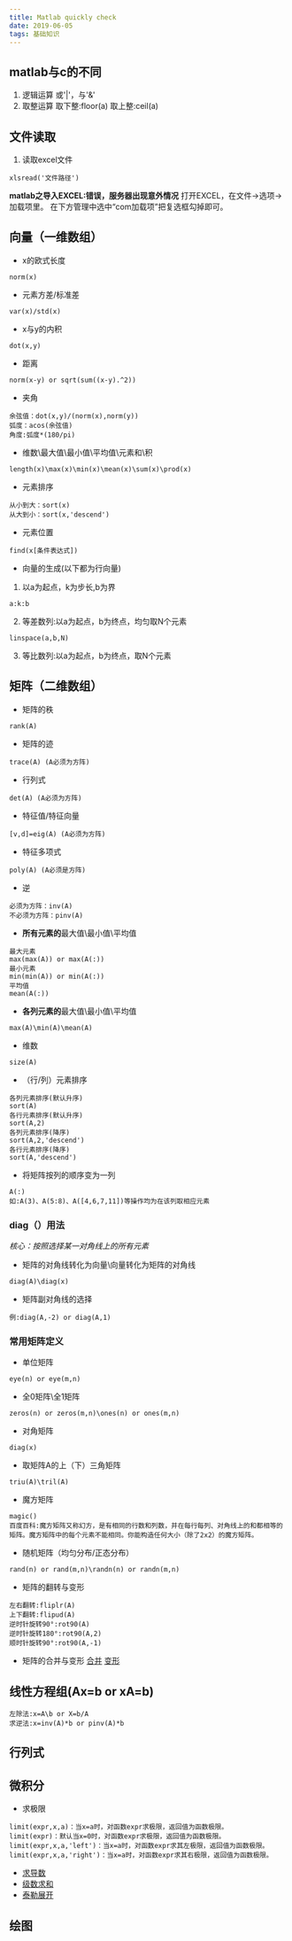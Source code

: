 ```yaml
---
title: Matlab quickly check
date: 2019-06-05
tags: 基础知识
---
```

## matlab与c的不同
1. 逻辑运算
或'|'，与'&'
2. 取整运算
取下整:floor(a)
取上整:ceil(a)

## 文件读取
1. 读取excel文件
```
xlsread('文件路径')
```
**matlab之导入EXCEL:错误，服务器出现意外情况**
打开EXCEL，在文件→选项→加载项里。
在下方管理中选中“com加载项”把复选框勾掉即可。

## 向量（一维数组）
* x的欧式长度
```
norm(x)
```
* 元素方差/标准差
```
var(x)/std(x)
```
* x与y的内积
```
dot(x,y)
```
* 距离
```
norm(x-y) or sqrt(sum((x-y).^2))
```
* 夹角
```
余弦值：dot(x,y)/(norm(x),norm(y))
弧度：acos(余弦值)
角度:弧度*(180/pi)
```
* 维数\最大值\最小值\平均值\元素和\积
```
length(x)\max(x)\min(x)\mean(x)\sum(x)\prod(x)
```
* 元素排序
```
从小到大：sort(x)
从大到小：sort(x,'descend')
```
* 元素位置
```
find(x[条件表达式])
```
* 向量的生成(以下都为行向量)
1. 以a为起点，k为步长,b为界
```
a:k:b
```
2. 等差数列:以a为起点，b为终点，均匀取N个元素
```
linspace(a,b,N)
```
3. 等比数列:以a为起点，b为终点，取N个元素

## 矩阵（二维数组）
* 矩阵的秩
```
rank(A)
```
* 矩阵的迹
```
trace(A) (A必须为方阵)
```
* 行列式
```
det(A) (A必须为方阵)
```
* 特征值/特征向量
```
[v,d]=eig(A) (A必须为方阵)
```
* 特征多项式
```
poly(A) (A必须是方阵)
```
* 逆
```
必须为方阵：inv(A)
不必须为方阵：pinv(A)
```
* **所有元素的**最大值\最小值\平均值
```
最大元素
max(max(A)) or max(A(:))
最小元素
min(min(A)) or min(A(:))
平均值
mean(A(:))
```
* **各列元素的**最大值\最小值\平均值
```
max(A)\min(A)\mean(A)
```
* 维数
```
size(A)
```
* （行/列）元素排序
```
各列元素排序(默认升序)
sort(A)
各行元素排序(默认升序)
sort(A,2)
各列元素排序(降序)
sort(A,2,'descend')
各行元素排序(降序)
sort(A,'descend')
```
* 将矩阵按列的顺序变为一列
```
A(:)
如:A(3)、A(5:8)、A([4,6,7,11])等操作均为在该列取相应元素
```

### diag（）用法
*核心：按照选择某一对角线上的所有元素*
* 矩阵的对角线转化为向量\向量转化为矩阵的对角线
```
diag(A)\diag(x)
```
* 矩阵副对角线的选择
```
例:diag(A,-2) or diag(A,1)
```

### 常用矩阵定义
* 单位矩阵
```
eye(n) or eye(m,n)
```
* 全0矩阵\全1矩阵
```
zeros(n) or zeros(m,n)\ones(n) or ones(m,n)
```
* 对角矩阵
```
diag(x)
```
* 取矩阵A的上（下）三角矩阵
```
triu(A)\tril(A)
```
* 魔方矩阵
```
magic()
百度百科:魔方矩阵又称幻方，是有相同的行数和列数，并在每行每列、对角线上的和都相等的矩阵。魔方矩阵中的每个元素不能相同。你能构造任何大小（除了2x2）的魔方矩阵。
```
* 随机矩阵（均匀分布/正态分布）
```
rand(n) or rand(m,n)\randn(n) or randn(m,n)
```
* 矩阵的翻转与变形
```
左右翻转:fliplr(A)
上下翻转:flipud(A)
逆时针旋转90°:rot90(A)
逆时针旋转180°:rot90(A,2)
顺时针旋转90°:rot90(A,-1)
```
* 矩阵的合并与变形
[合并](https://ww2.mathworks.cn/help/matlab/ref/repmat.html?s_tid=doc_ta)
[变形](https://ww2.mathworks.cn/help/matlab/ref/reshape.html?s_tid=doc_ta)

## 线性方程组(Ax=b or xA=b)
```
左除法:x=A\b or X=b/A
求逆法:x=inv(A)*b or pinv(A)*b
```
## 行列式
## 微积分

* 求极限
```
limit(expr,x,a)：当x=a时，对函数expr求极限，返回值为函数极限。
limit(expr)：默认当x=0时，对函数expr求极限，返回值为函数极限。
limit(expr,x,a,'left')：当x=a时，对函数expr求其左极限，返回值为函数极限。
limit(expr,x,a,'right')：当x=a时，对函数expr求其右极限，返回值为函数极限。
```
* [求导数](https://jingyan.baidu.com/article/e52e3615a01c8d40c70c517e.html)
* [级数求和](https://blog.csdn.net/u014147522/article/details/79078444)
* [泰勒展开](https://blog.csdn.net/wangh0802/article/details/73136329)

## 绘图
